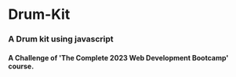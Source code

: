 # Drum-Kit
### A Drum kit using javascript
#### A Challenge of 'The Complete 2023 Web Development Bootcamp' course.

